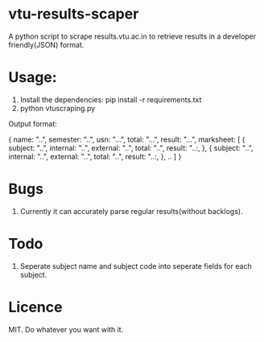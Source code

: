 # vtu-results-scaper
A python script to scrape results.vtu.ac.in to retrieve results in a developer friendly(JSON) format.

# Usage:
1) Install the dependencies: pip install -r requirements.txt
2) python vtuscraping.py <USN>

Output format:

{
	name: "..",
	semester: "..",
	usn: "...",
	total: "...",
	result: "...",
	marksheet: [
		{
			subject: "..",
			internal: "..",
			external: "..",
			total: "..",
			result: "..:,
		},
		{
			subject: "..",
			internal: "..",
			external: "..",
			total: "..",
			result: "..:,
		},
		..
	]
}

# Bugs
1) Currently it can accurately parse regular results(without backlogs).

# Todo
1) Seperate subject name and subject code into seperate fields for each subject.

# Licence 
MIT. Do whatever you want with it.